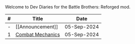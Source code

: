 Welcome to Dev Diaries for the Battle Brothers: Reforged mod.

| # | Title | Date |
| -- | -- | -- |
| - | [[Announcement]] | 05-Sep-2024 |
| 1 | [Combat Mechanics](dev-diaries-folder/dev-diary-1-combat-mechanics) | 05-Sep-2024 |

